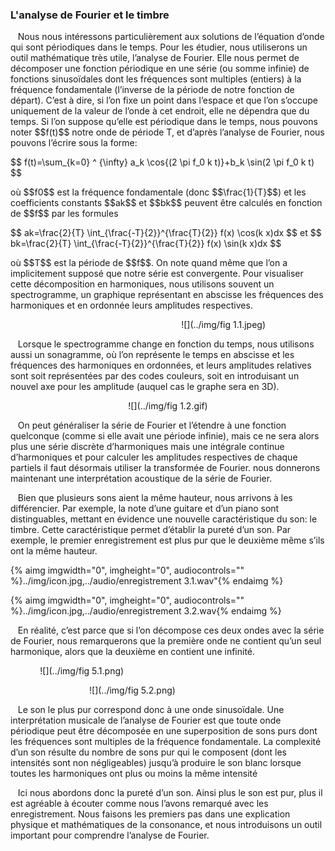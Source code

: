 ### L'analyse de Fourier et le timbre

<p>&nbsp;&nbsp;
	Nous nous intéressons particulièrement aux solutions de l’équation d’onde qui sont périodiques dans le temps. Pour les étudier, nous utiliserons un outil mathématique très utile, l’analyse de Fourier. Elle nous permet de décomposer une fonction périodique en une série (ou somme infinie) de fonctions sinusoïdales dont les fréquences sont multiples (entiers) à la fréquence fondamentale (l’inverse de la période de notre fonction de départ). C’est à dire, si l’on fixe un point dans l’espace et que l’on s’occupe uniquement de la valeur de l’onde à cet endroit, elle ne dépendra que du temps. Si l’on suppose qu’elle est périodique dans le temps, nous pouvons noter $$f(t)$$ notre onde de période T, et d’après l’analyse de Fourier, nous pouvons l’écrire sous la forme:
</p>
$$
f(t)=\sum_{k=0} ^ {\infty} a_k \cos{(2 \pi f_0 k t)}+b_k \sin(2 \pi f_0 k t)
$$

<p>
où $$f0$$ est la fréquence fondamentale (donc $$\frac{1}{T}$$) et les coefficients constants $$ak$$ et $$bk$$ peuvent être calculés en fonction de $$f$$ par les formules
</p>
<p>
	$$
	ak=\frac{2}{T} \int_{\frac{-T}{2}}^{\frac{T}{2}} f(x) \cos(k x)dx
	$$
	et $$
	bk=\frac{2}{T} \int_{\frac{-T}{2}}^{\frac{T}{2}} f(x) \sin(k x)dx
	$$
</p>
<p>
où $$T$$ est la période de $$f$$. On note quand même que l’on a implicitement supposé que notre série est convergente. Pour visualiser cette décomposition en harmoniques, nous utilisons souvent un spectrogramme, un graphique représentant en abscisse les fréquences des harmoniques et en ordonnée leurs amplitudes respectives.
</p>


<center>
<p>
</p>

&nbsp;&nbsp;&nbsp;&nbsp;&nbsp;&nbsp;&nbsp;&nbsp;&nbsp;&nbsp;&nbsp;&nbsp;&nbsp;&nbsp;&nbsp;&nbsp;&nbsp;&nbsp;&nbsp;&nbsp;&nbsp;&nbsp;&nbsp;&nbsp;&nbsp;&nbsp;&nbsp;&nbsp;&nbsp;&nbsp;&nbsp;&nbsp;&nbsp;&nbsp;&nbsp;&nbsp;&nbsp;&nbsp;&nbsp;&nbsp;&nbsp;&nbsp;&nbsp;&nbsp;&nbsp;![](../img/fig 1.1.jpeg)
<p>
</p>
</center>
<p>&nbsp;&nbsp;
    Lorsque le spectrogramme change en fonction du temps, nous utilisons aussi un sonagramme, où l’on représente le temps en abscisse et les fréquences des harmoniques en ordonnées, et leurs amplitudes relatives sont soit représentées par des codes couleurs, soit en introduisant un nouvel axe pour les amplitude (auquel cas le graphe sera en 3D).
</p>
<center>
<p>
</p>

![](../img/fig 1.2.gif)
<p>
</p>
</center>
<p>&nbsp;&nbsp;
    On peut généraliser la série de Fourier et l’étendre à une fonction quelconque (comme si elle avait une période infinie), mais ce ne sera alors plus une série discrète d’harmoniques mais une intégrale continue d’harmoniques et pour calculer les amplitudes respectives de chaque partiels il faut désormais utiliser la transformée de Fourier. nous donnerons maintenant une interprétation acoustique de la série de Fourier.
</p>
<p>&nbsp;&nbsp;
    Bien que plusieurs sons aient la même hauteur, nous arrivons à les différencier. Par exemple, la note d’une guitare et d’un piano sont distinguables, mettant en évidence une nouvelle caractéristique du son: le timbre. Cette caractéristique permet d’établir la pureté d’un son. Par exemple, le premier enregistrement est plus pur que le deuxième même s’ils ont la même hauteur.
</p>

{% aimg imgwidth="0", imgheight="0", audiocontrols="" %}../img/icon.jpg,../audio/enregistrement 3.1.wav"{% endaimg %}


{% aimg imgwidth="0", imgheight="0", audiocontrols="" %}../img/icon.jpg,../audio/enregistrement 3.2.wav{% endaimg %}


<p>&nbsp;&nbsp;
    En réalité, c’est parce que si l’on décompose ces deux ondes avec la série de Fourier, nous remarquerons que la première onde ne contient qu’un seul harmonique, alors que la deuxième en contient une infinité.
</p>



&nbsp;&nbsp;&nbsp;&nbsp;&nbsp;&nbsp;&nbsp;&nbsp;&nbsp;&nbsp;&nbsp;&nbsp;![](../img/fig 5.1.png)

&nbsp;&nbsp;&nbsp;&nbsp;&nbsp;&nbsp;&nbsp;&nbsp;&nbsp;&nbsp;&nbsp;&nbsp;&nbsp;&nbsp;&nbsp;&nbsp;&nbsp;&nbsp;&nbsp;&nbsp;&nbsp;&nbsp;&nbsp;&nbsp;&nbsp;&nbsp;&nbsp;&nbsp;&nbsp;&nbsp;&nbsp;&nbsp;![](../img/fig 5.2.png)


<p>&nbsp;&nbsp;
    Le son le plus pur correspond donc à une onde sinusoïdale. Une interprétation musicale de l’analyse de Fourier est que toute onde périodique peut être décomposée en une superposition de sons purs dont les fréquences sont multiples de la fréquence fondamentale. La complexité d’un son résulte du nombre de sons pur qui le composent (dont les intensités sont non négligeables) jusqu’à produire le son blanc lorsque toutes les harmoniques ont plus ou moins la même intensité
</p>

<p>&nbsp;&nbsp;
    Ici nous abordons donc la pureté d’un son. Ainsi plus le son est pur, plus il est agréable à écouter comme nous l’avons remarqué avec les enregistrement. Nous faisons les premiers pas dans une explication physique et mathématiques de la consonance, et nous introduisons un outil important pour comprendre l’analyse de Fourier.
</p>